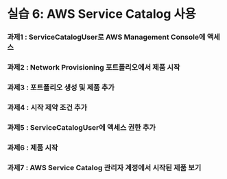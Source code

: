 # 실습 6: AWS Service Catalog 사용


### 과제1 : ServiceCatalogUser로 AWS Management Console에 액세스

### 과제2 : Network Provisioning 포트폴리오에서 제품 시작

### 과제3 : 포트폴리오 생성 및 제품 추가

### 과제4 : 시작 제약 조건 추가

### 과제5 : ServiceCatalogUser에 액세스 권한 추가

### 과제6 : 제품 시작

### 과제7 : AWS Service Catalog 관리자 계정에서 시작된 제품 보기